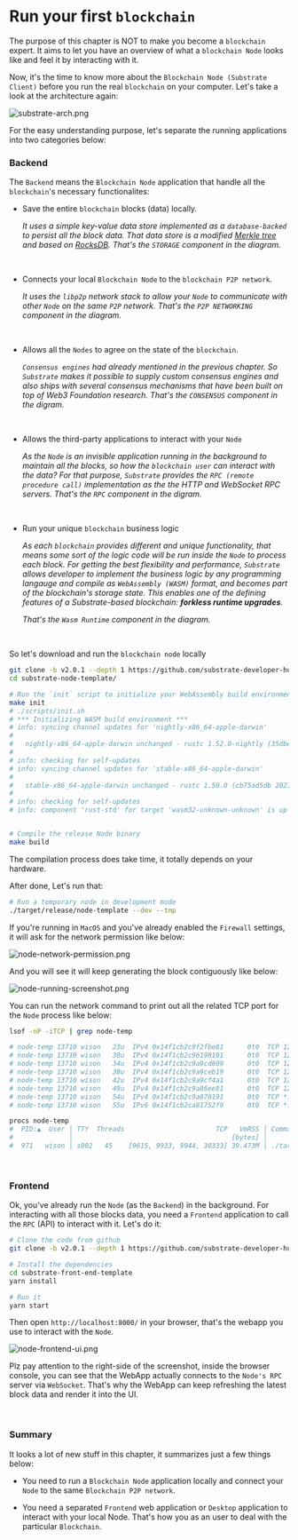 # Run your first `blockchain`

The purpose of this chapter is NOT to make you become a `blockchain` expert. It aims to let you have an overview of what
a `blockchain Node` looks like and feel it by interacting with it.

Now, it's the time to know more about the `Blockchain Node (Substrate Client)` before you run the real `blockchain` on
your computer. Let's take a look at the architecture again:

![substrate-arch.png](./images/substrate-arch.png)

For the easy understanding purpose, let's separate the running applications into two categories below:

### Backend

The `Backend` means the `Blockchain Node` application that handle all the `blockchain`'s necessary functionalites:

- Save the entire `blockchain` blocks (data) locally.

    _It uses a simple key-value data store implemented as a `database-backed` to persist all the block data.
    That data store is a modified [Merkle tree](https://en.wikipedia.org/wiki/Merkle_tree) and based on
    [RocksDB](https://rocksdb.org/). That's the `STORAGE` component in the diagram._

    </br>

- Connects your local `Blockchain Node` to the `blockchain P2P network`.

    _It uses the `libp2p` network stack to allow your `Node` to communicate with other `Node` on the same `P2P` network.
    That's the `P2P NETWORKING` component in the diagram._

    </br>

- Allows all the `Nodes` to agree on the state of the `blockchain`. 

    _`Consensus engines` had already mentioned in the previous chapter. So `Substrate` makes it possible to supply custom 
    consensus engines and also ships with several consensus mechanisms that have been built on top of Web3 Foundation research.
    That's the `CONSENSUS` component in the digram._

    </br>

- Allows the third-party applications to interact with your `Node`

    _As the `Node` is an invisible application running in the background to maintain all the blocks, so how the `blockchain user` can
    interact with the data? For that purpose, `Substrate` provides the `RPC (remote procedure call)` implementation as the the HTTP and 
    WebSocket RPC servers. That's the `RPC` component in the digram._

    </br>

- Run your unique `blockchain` business logic

    _As each `blockchain` provides different and unique functionality, that means some sort of the logic code will be run inside the `Node`
    to process each block. For getting the best flexibility and performance, `Substrate` allows developer to implement the business logic
    by any programming langauge and compile as `WebAssembly (WASM)` format, and becomes part of the blockchain's storage state. This enables
    one of the defining features of a Substrate-based blockchain: **forkless runtime upgrades**._

    _That's the `Wasm Runtime` component in the diagram._

</br>
    
So let's download and run the `blockchain node` locally

```bash
git clone -b v2.0.1 --depth 1 https://github.com/substrate-developer-hub/substrate-node-template
cd substrate-node-template/

# Run the `init` script to initialize your WebAssembly build environment
make init
# ./scripts/init.sh
# *** Initializing WASM build environment ***
# info: syncing channel updates for 'nightly-x86_64-apple-darwin'
# 
#   nightly-x86_64-apple-darwin unchanged - rustc 1.52.0-nightly (35dbef235 2021-03-02)
# 
# info: checking for self-updates
# info: syncing channel updates for 'stable-x86_64-apple-darwin'
# 
#   stable-x86_64-apple-darwin unchanged - rustc 1.50.0 (cb75ad5db 2021-02-10)
# 
# info: checking for self-updates
# info: component 'rust-std' for target 'wasm32-unknown-unknown' is up to date


# Compile the release Node binary
make build
```

The compilation process does take time, it totally depends on your hardware. 

After done, Let's run that:

```bash
# Run a temporary node in development mode
./target/release/node-template --dev --tmp
```
If you're running in `MacOS` and you've already enabled the `Firewall` settings, it will ask for the network permission like below:

![node-network-permission.png](./images/node-network-permission.png)

And you will see it will keep generating the block contiguously like below:

![node-running-screenshot.png](./images/node-running-screenshot.png)

You can run the network command to print out all the related TCP port for the `Node` process like below:

```bash
lsof -nP -iTCP | grep node-temp

# node-temp 13710 wison   23u  IPv4 0x14f1cb2c9f2fbe81      0t0  TCP 127.0.0.1:9615 (LISTEN)
# node-temp 13710 wison   30u  IPv4 0x14f1cb2c96198191      0t0  TCP 127.0.0.1:9933 (LISTEN)
# node-temp 13710 wison   34u  IPv4 0x14f1cb2c9a9cd809      0t0  TCP 127.0.0.1:9933 (LISTEN)
# node-temp 13710 wison   38u  IPv4 0x14f1cb2c9a9ceb19      0t0  TCP 127.0.0.1:9933 (LISTEN)
# node-temp 13710 wison   42u  IPv4 0x14f1cb2c9a9cf4a1      0t0  TCP 127.0.0.1:9933 (LISTEN)
# node-temp 13710 wison   49u  IPv4 0x14f1cb2c9a86ee81      0t0  TCP 127.0.0.1:9944 (LISTEN)
# node-temp 13710 wison   54u  IPv4 0x14f1cb2c9a870191      0t0  TCP *:30333 (LISTEN)
# node-temp 13710 wison   55u  IPv6 0x14f1cb2ca81752f9      0t0  TCP *:30333 (LISTEN)

procs node-temp
#  PID:▲  User │ TTY  Threads                       TCP   VmRSS │ Command
#              │                                        [bytes] │
#  971   wison │ s002   45    [9615, 9933, 9944, 30333] 39.473M │ ./target/release/node-template --dev --tmp
```

</br>

### Frontend

Ok, you've already run the `Node` (as the `Backend`) in the background. For interacting with all those blocks data, you need a 
`Frontend` application to call the `RPC` (API) to interact with it. Let's do it:

```bash
# Clone the code from github
git clone -b v2.0.1 --depth 1 https://github.com/substrate-developer-hub/substrate-front-end-template

# Install the dependencies
cd substrate-front-end-template
yarn install

# Run it
yarn start
```

Then open `http://localhost:8000/` in your browser, that's the webapp you use to interact with the `Node`.

![node-frontend-ui.png](./images/node-frontend-ui.png)

Plz pay attention to the right-side of the screenshot, inside the browser console, you can see that the WebApp actually connects to 
the `Node's RPC` server via `WebSocket`. That's why the WebApp can keep refreshing the latest block data and render it into the UI.

</br>

### Summary

It looks a lot of new stuff in this chapter, it summarizes just a few things below:

- You need to run a `Blockchain Node` application locally and connect your `Node` to the same `Blockchain P2P network`.

- You need a separated `Frontend` web application or `Desktop` application to interact with your local Node. That's how you as an user
to deal with the particular `Blockchain`.

</br>

